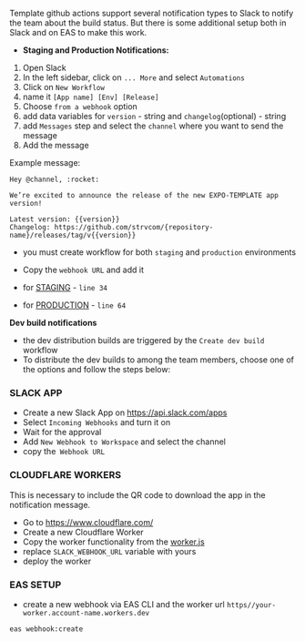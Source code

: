 Template github actions support several notification types to Slack to notify the team about the build status.
But there is some additional setup both in Slack and on EAS to make this work.

- **Staging and Production Notifications:**

1.  Open Slack
2.  In the left sidebar, click on `... More` and select `Automations`
3.  Click on `New Workflow`
4.  name it `[App name] [Env] [Release]`
5.  Choose `from a webhook` option
6.  add data variables for `version` - string and `changelog`(optional) - string
7.  add `Messages` step and select the `channel` where you want to send the message
8.  Add the message

Example message:

```
Hey @channel, :rocket:

We’re excited to announce the release of the new EXPO-TEMPLATE app version!

Latest version: {{version}}
Changelog: https://github.com/strvcom/{repository-name}/releases/tag/v{{version}}
```

- you must create workflow for both `staging` and `production` environments

- Copy the `webhook URL` and add it
- for [STAGING](.release-it.json) - `line 34`
- for [PRODUCTION](.github/workflows/production-submit.yml) - `line 64`

**Dev build notifications**

- the dev distribution builds are triggered by the `Create dev build` workflow
- To distribute the dev builds to among the team members, choose one of the options and follow the steps below:

### SLACK APP

- Create a new Slack App on https://api.slack.com/apps
- Select `Incoming Webhooks` and turn it on
- Wait for the approval
- Add `New Webhook to Workspace` and select the channel
- copy the` Webhook URL`

### CLOUDFLARE WORKERS

This is necessary to include the QR code to download the app in the notification message.

- Go to https://www.cloudflare.com/
- Create a new Cloudflare Worker
- Copy the worker functionality from the [worker.js](docs/cloudflare-worker.txt)
- replace `SLACK_WEBHOOK_URL` variable with yours
- deploy the worker

### EAS SETUP

- create a new webhook via EAS CLI and the worker url `https//your-worker.account-name.workers.dev`

```
eas webhook:create
```
